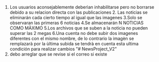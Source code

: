 1. Los usuarios aconsejablemente deberìan inhabilitarse pero no borrarse debido a su relacion directa con las publicaciones
	2. Las noticias se eliminarán cada cierto tiempo al igual que las imagenes
3.Solo se observaran las primeras 6 noticias
4.Se almacenarán N NOTICIAS COMO MÀXIMO
5.Los archivos que se suben a la noticia no pueden superar las 2 megas
6.Una cuenta no debe subir dos imagenes diferentes con el mismo nombre, de lo contrario la imagèn se remplazarà por la ùltima subida
se tendrà en cuenta esta ultima condición para realizar cambios
"# NewsProject_V2" 
7. debo arreglar que se revise si el correo si existe
